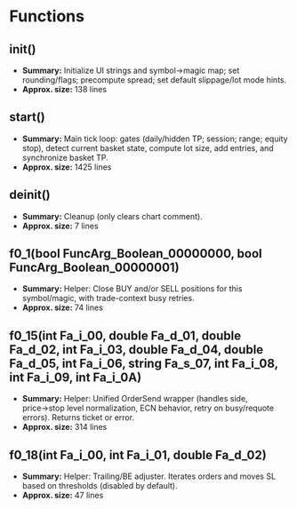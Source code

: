 # Functions

## init()
- **Summary:** Initialize UI strings and symbol→magic map; set rounding/flags; precompute spread; set default slippage/lot mode hints.
- **Approx. size:** 138 lines

## start()
- **Summary:** Main tick loop: gates (daily/hidden TP; session; range; equity stop), detect current basket state, compute lot size, add entries, and synchronize basket TP.
- **Approx. size:** 1425 lines

## deinit()
- **Summary:** Cleanup (only clears chart comment).
- **Approx. size:** 7 lines

## f0_1(bool FuncArg_Boolean_00000000, bool FuncArg_Boolean_00000001)
- **Summary:** Helper: Close BUY and/or SELL positions for this symbol/magic, with trade-context busy retries.
- **Approx. size:** 74 lines

## f0_15(int Fa_i_00, double Fa_d_01, double Fa_d_02, int Fa_i_03, double Fa_d_04, double Fa_d_05, int Fa_i_06, string Fa_s_07, int Fa_i_08, int Fa_i_09, int Fa_i_0A)
- **Summary:** Helper: Unified OrderSend wrapper (handles side, price→stop level normalization, ECN behavior, retry on busy/requote errors). Returns ticket or error.
- **Approx. size:** 314 lines

## f0_18(int Fa_i_00, int Fa_i_01, double Fa_d_02)
- **Summary:** Helper: Trailing/BE adjuster. Iterates orders and moves SL based on thresholds (disabled by default).
- **Approx. size:** 47 lines
